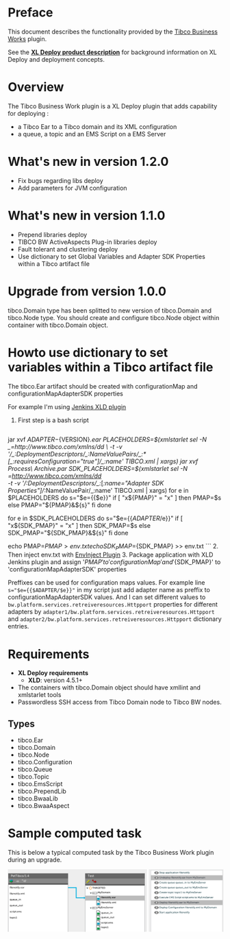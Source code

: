 # Preface #

This document describes the functionality provided by the [Tibco Business Works](http://www.tibco.com/products/automation/application-integration/activematrix-businessworks) plugin.

See the [**XL Deploy product description**](https://docs.xebialabs.com/xl-deploy/) for background information on XL Deploy and deployment concepts.

# Overview #

The Tibco Business Work plugin is a XL Deploy plugin that adds capability for deploying  :

* a Tibco Ear to a Tibco domain and its XML configuration
* a queue, a topic and an EMS Script on a EMS Server

# What's new in version 1.2.0 #

* Fix bugs regarding libs deploy
* Add parameters for JVM configuration


# What's new in version 1.1.0 #

* Prepend libraries deploy
* TIBCO BW ActiveAspects Plug-in libraries deploy
* Fault tolerant and clustering deploy
* Use dictionary to set Global Variables and Adapter SDK Properties within a Tibco artifact file

# Upgrade from version 1.0.0 #

tibco.Domain type has been splitted to new version of tibco.Domain and tibco.Node type. You should create and configure tibco.Node object within container with tibco.Domain object.

# Howto use dictionary to set variables within a Tibco artifact file

The tibco.Ear artifact should be created with configurationMap and configurationMapAdapterSDK properties


For example I'm using [Jenkins XLD plugin](https://wiki.jenkins-ci.org/display/JENKINS/XL+Deploy+Plugin)

1. First step is a bash script
    ```bash
jar xvf ${ADAPTER}-${VERSION}*.ear
PLACEHOLDERS=$(xmlstarlet sel -N _=http://www.tibco.com/xmlns/dd \ 
    -t -v '/_:DeploymentDescriptors/_:NameValuePairs/_:*[_:requiresConfiguration="true"]/_:name' TIBCO.xml | xargs)
jar xvf Process\ Archive.par
SDK_PLACEHOLDERS=$(xmlstarlet sel -N _=http://www.tibco.com/xmlns/dd \
    -t -v '/_:DeploymentDescriptors/_:*[_:name="Adapter SDK Properties"]/_:NameValuePair/_:name' TIBCO.xml | xargs)
for e in $PLACEHOLDERS
do
    s="$e={{$e}}"
    if [ "x${PMAP}" = "x" ]
    then
        PMAP=$s
    else
        PMAP="${PMAP}&${s}"
    fi
done

for e in $SDK_PLACEHOLDERS
do
    s="$e={{$ADAPTER/$e}}"
    if [ "x${SDK_PMAP}" = "x" ]
    then
        SDK_PMAP=$s
    else
        SDK_PMAP="${SDK_PMAP}&${s}"
    fi
done



echo PMAP=${PMAP} > env.txt
echo SDK_PMAP=${SDK_PMAP} >> env.txt
    ```
2. Then inject env.txt with [EnvInject Plugin](https://wiki.jenkins-ci.org/display/JENKINS/EnvInject+Plugin)
3. Package application with XLD Jenkins plugin and assign '${PMAP}' to 'configurationMap' and '${SDK_PMAP}' to 'configurationMapAdapterSDK' properties


Preffixes can be used for configuration maps values. For example line `s="$e={{$ADAPTER/$e}}"` in my script just add adapter name as preffix to configurationMapAdapterSDK values.
And I can set different values to `bw.platform.services.retreiveresources.Httpport` properties for different adapters by `adapter1/bw.platform.services.retreiveresources.Httpport` and `adapter2/bw.platform.services.retreiveresources.Httpport` dictionary entries.


# Requirements #

* **XL Deploy requirements**
	* **XLD**: version 4.5.1+
* The containers with tibco.Domain object should have xmllint and xmlstarlet tools
* Passwordless SSH access from Tibco Domain node to Tibco BW nodes.

## Types ##

+ tibco.Ear
+ tibco.Domain
+ tibco.Node
+ tibco.Configuration
+ tibco.Queue
+ tibco.Topic
+ tibco.EmsScript
+ tibco.PrependLib
+ tibco.BwaaLib
+ tibco.BwaaAspect


# Sample computed task #

This is below a typical computed task by the Tibco Business Work plugin during an upgrade.

![Deployment task](update-task.png)


